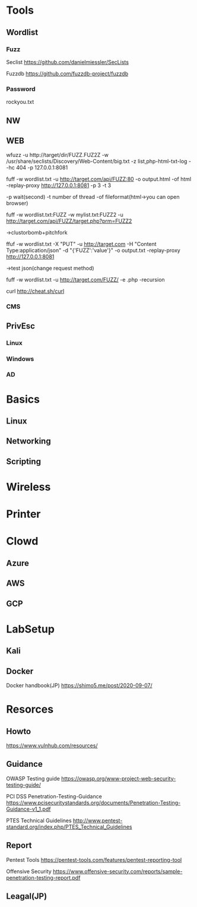 # Tools
 ## Wordlist
 ### Fuzz
 Seclist
 https://github.com/danielmiessler/SecLists
 
 Fuzzdb
 https://github.com/fuzzdb-project/fuzzdb
 
 ### Password
 rockyou.txt
 
 ## NW
 ## WEB
 wfuzz -u http://target/dir/FUZZ.FUZ2Z -w /usr/share/seclists/Discovery/Web-Content/big.txt -z list,php-html-txt-log --hc 404 -p 127.0.0.1:8081
 
 fuff -w wordlist.txt -u http://target.com/api/FUZZ:80 -o output.html -of html -replay-proxy http://127.0.0.1:8081 -p 3 -t 3

-p wait(second)
-t number of thread
-of fileformat(html->you can open browser)

fuff -w wordlist.txt:FUZZ -w mylist.txt:FUZZ2 -u http://target.com/api/FUZZ/target.php?prm=FUZZ2

->clustorbomb+pitchfork

ffuf -w  wordlist.txt -X "PUT" -u http://target.com -H "Content Type:application/json" -d "{'FUZZ':'value'}" -o output.txt -replay-proxy http://127.0.0.1:8081

->test json(change request method)

fuff -w wordlist.txt -u http://target.com/FUZZ/ -e .php -recursion

curl
http://cheat.sh/curl

 ### CMS
 ## PrivEsc
  ### Linux
  ### Windows
  ### AD
  
# Basics
 ## Linux
 ## Networking
 ## Scripting

# Wireless

# Printer

# Clowd
 ## Azure
 ## AWS
 ## GCP
 
# LabSetup
 ## Kali
 ## Docker
 Docker handbook(JP)
 https://shimo5.me/post/2020-09-07/
 
# Resorces
## Howto
https://www.vulnhub.com/resources/

## Guidance
 OWASP Testing guide
 https://owasp.org/www-project-web-security-testing-guide/

 PCI DSS Penetration-Testing-Guidance
 https://www.pcisecuritystandards.org/documents/Penetration-Testing-Guidance-v1_1.pdf

 PTES Technical Guidelines
 http://www.pentest-standard.org/index.php/PTES_Technical_Guidelines

## Report
Pentest Tools
https://pentest-tools.com/features/pentest-reporting-tool

Offensive Security
https://www.offensive-security.com/reports/sample-penetration-testing-report.pdf

## Leagal(JP)
